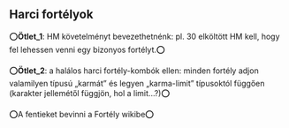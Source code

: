 ## Harci fortélyok

⭕**Ötlet_1**: HM követelményt bevezethetnénk: pl. 30 elköltött HM kell, hogy fel lehessen venni egy bizonyos fortélyt.⭕

⭕**Ötlet_2**:  a halálos harci fortély-kombók ellen: minden fortély adjon valamilyen típusú „karmát” és legyen „karma-limit” típusoktól függően (karakter jellemétől függjön, hol a limit...?)⭕

⭕A fentieket bevinni a Fortély wikibe⭕
